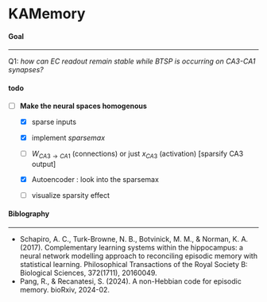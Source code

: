 # KAMemory

#### Goal
---
Q1: *how can EC readout remain stable while BTSP is occurring on CA3-CA1 synapses?*


#### todo

- [ ] **Make the neural spaces homogenous**
	- [x] sparse inputs
	- [x] implement *sparsemax*
	- [ ] $W_{CA3\to CA1}$ (connections) or just $x_{CA3}$  (activation) \[sparsify CA3 output\]
	- [x] Autoencoder : look into the sparsemax
	- [ ] visualize sparsity effect



#### Biblography
---
- Schapiro, A. C., Turk-Browne, N. B., Botvinick, M. M., & Norman, K. A. (2017). Complementary learning systems within the hippocampus: a neural network modelling approach to reconciling episodic memory with statistical learning. Philosophical Transactions of the Royal Society B: Biological Sciences, 372(1711), 20160049.
- Pang, R., & Recanatesi, S. (2024). A non-Hebbian code for episodic memory. bioRxiv, 2024-02.



